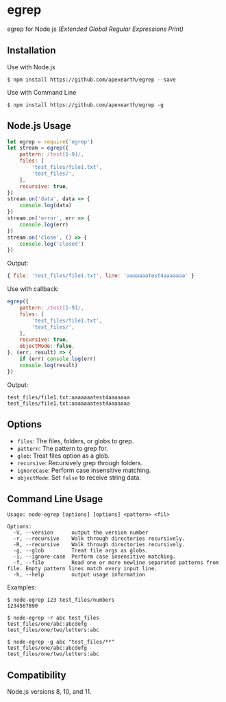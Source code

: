 # egrep

egrep for Node.js *(Extended Global Regular Expressions Print)*

## Installation

Use with Node.js

    $ npm install https://github.com/apexearth/egrep --save

Use with Command Line

    $ npm install https://github.com/apexearth/egrep -g

## Node.js Usage

```javascript
let egrep = require('egrep')
let stream = egrep({
    pattern: /test[1-9]/,
    files: [
        'test_files/file1.txt',
        'test_files/',
    ],
    recursive: true,
})
stream.on('data', data => {
    console.log(data)
})
stream.on('error', err => {
    console.log(err)
})
stream.on('close', () => {
    console.log('closed')
})
```

Output:
```javascript
{ file: 'test_files/file1.txt', line: 'aaaaaaatest4aaaaaaa' }
```

Use with callback:

```javascript
egrep({
    pattern: /test[1-9]/,
    files: [
        'test_files/file1.txt',
        'test_files/',
    ],
    recursive: true,
    objectMode: false,
}, (err, result) => {
    if (err) console.log(err)
    console.log(result)
})
```

Output:
```
test_files/file1.txt:aaaaaaatest4aaaaaaa
test_files/file1.txt:aaaaaaatest4aaaaaaa
```

## Options

- `files`:      The files, folders, or globs to grep.
- `pattern`:    The pattern to grep for.
- `glob`:       Treat files option as a glob.
- `recursive`:  Recursively grep through folders.
- `ignoreCase`: Perform case insensitive matching.
- `objectMode`: Set `false` to receive string data.

## Command Line Usage

```
Usage: node-egrep [options] [options] <pattern> <fil>

Options:
  -V, --version      output the version number
  -r, --recursive    Walk through directories recursively.
  -R, --recursive    Walk through directories recursively.
  -g, --glob         Treat file args as globs.
  -i, --ignore-case  Perform case insensitive matching.
  -f, --file         Read one or more newline separated patterns from file. Empty pattern lines match every input line.
  -h, --help         output usage information

```

Examples:

```
$ node-egrep 123 test_files/numbers
1234567890

$ node-egrep -r abc test_files
test_files/one/abc:abcdefg
test_files/one/two/letters:abc

$ node-egrep -g abc "test_files/**"
test_files/one/abc:abcdefg
test_files/one/two/letters:abc

```

## Compatibility

Node.js versions 8, 10, and 11.
